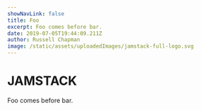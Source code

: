 ```yaml
---
showNavLink: false
title: Foo
excerpt: Foo comes before bar.
date: 2019-07-05T19:44:09.211Z
author: Russell Chapman
image: /static/assets/uploadedImages/jamstack-full-logo.svg
---
```

# JAMSTACK
Foo comes before bar.
